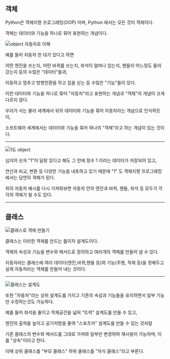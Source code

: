 ## 객체

Python은 객체지향 프로그래밍(OOP) 이며, Python 에서는 모든 것이 객체이다.

객체는 데이터와 기능을 하나로 묶어 표현하는 개념이다.


![object 자동차로 이해](https://github.com/kngslbm/study/assets/148850117/a4ad89f9-1b98-42ee-92c6-cdddc8095420)


예를 들어 자동차 한 대가 있다고 하면

어떤 엔진을 쓰는지, 어떤 바퀴를 쓰는지, 좌석이 얼마나 있는지, 핸들이 어느정도 돌아갔는지 등의 수많은 "데이터"들과,

이동하고 멈추고 방향전환을 하고 짐을 싣는 등 수많은 "기능"들이 있다. 

이런 데이터와 기능을 하나로 묶어 "자동차"라고 표현하는 개념과 "객체"의 개념이 크게 다르지 않다. 


우리가 사는 물리 세계에서 위의 데이터와 기능을 묶어 자동차라는 개념으로 인식하듯이,


소프트웨어 세계에서는 데이터와 기능을 묶어 하나의 "객체"라고 하는 개념이 있는 것이다. 



---

![1도 object](https://github.com/kngslbm/study/assets/148850117/2897cd88-6ead-42f3-b399-20299a7bd681)


심지어 숫자 "1"이 달랑 있다고 해도 그 안에 정수 1 이라는 데이터가 저장되어 있고,

연산과 비교, 변환 등 다양한 기능을 내포하고 있기 때문에 "1" 도 객체지향 프로그래밍에서는 당연히 객체가 된다.

위의 자동차 예시를 다시 가져와보면 자동차 안의 엔진과 바퀴, 핸들, 좌석 등 모두가 각각의 객체가 될 수도 있다.


---

## 클래스

![클래스로 객체 만들기](https://github.com/kngslbm/study/assets/148850117/8e3e2fd5-f8c6-4721-ae67-a0d8c0d107da)

클래스는 이러한 객체를 만드는 틀이자 설계도이다.

객체의 속성과 기능을 변수와 메서드로 정의하고 여러개의 객체를 만들어 낼 수 있다.

자동차라는 클래스에 여러 데이터(엔진,바퀴,헨들 등)와 기능(주행, 적재 등)을 정해두고 실제 자동차라는 객체를 만들어 내는 것이다.


---

![클래스는 설계도](https://github.com/kngslbm/study/assets/148850117/9b6f2c48-01b0-455a-bd69-c5ca475fe4d9)



또한 "자동차"라는 상위 설계도를 가지고 기존의 속성과 기능들을 유지하면서 일부 기능만 수정하는것도 가능하다.



예를 들어 좌석을 줄이고 적재공간을 넓혀 "트럭" 설계도를 만들 수 있고,



엔진의 출력을 높이고 공기저항을 줄여 "스포츠카" 설계도를 만들 수 있는 것처럼



기존 클래스의 변수와 메서드를 그대로 가져와 일부만 변경하여 재사용이 가능하며, 이를 "상속"이라고 한다.



이때 상위 클래스를 "부모 클래스" 하위 클래스를 "자식 클래스"라고 부른다.









